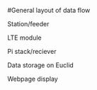 #General layout of data flow

Station/feeder

LTE module

Pi stack/reciever

Data storage on Euclid

Webpage display
